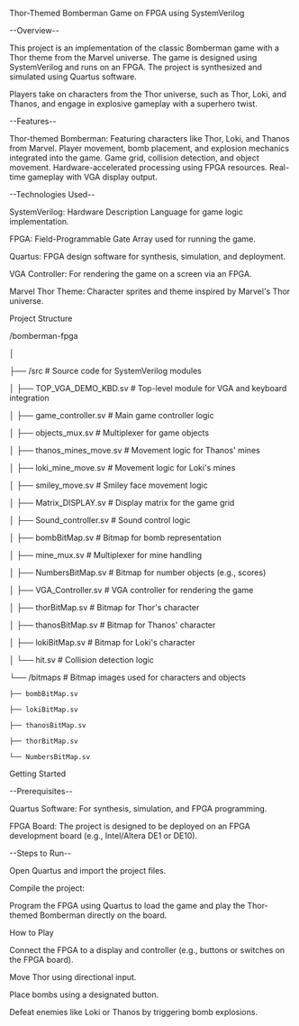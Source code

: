 Thor-Themed Bomberman Game on FPGA using SystemVerilog

--Overview--

This project is an implementation of the classic Bomberman game with a Thor theme from the Marvel universe. The game is designed using SystemVerilog and runs on an FPGA. The project is synthesized and simulated using Quartus software.

Players take on characters from the Thor universe, such as Thor, Loki, and Thanos, and engage in explosive gameplay with a superhero twist.

--Features--

Thor-themed Bomberman: Featuring characters like Thor, Loki, and Thanos from Marvel.
Player movement, bomb placement, and explosion mechanics integrated into the game.
Game grid, collision detection, and object movement.
Hardware-accelerated processing using FPGA resources.
Real-time gameplay with VGA display output.

--Technologies Used--

SystemVerilog: Hardware Description Language for game logic implementation.

FPGA: Field-Programmable Gate Array used for running the game.

Quartus: FPGA design software for synthesis, simulation, and deployment.

VGA Controller: For rendering the game on a screen via an FPGA.

Marvel Thor Theme: Character sprites and theme inspired by Marvel's Thor universe.


Project Structure

/bomberman-fpga

│

├── /src                         # Source code for SystemVerilog modules


│   ├── TOP_VGA_DEMO_KBD.sv      # Top-level module for VGA and keyboard integration

│   ├── game_controller.sv       # Main game controller logic

│   ├── objects_mux.sv           # Multiplexer for game objects

│   ├── thanos_mines_move.sv     # Movement logic for Thanos' mines

│   ├── loki_mine_move.sv        # Movement logic for Loki's mines

│   ├── smiley_move.sv           # Smiley face movement logic

│   ├── Matrix_DISPLAY.sv        # Display matrix for the game grid

│   ├── Sound_controller.sv      # Sound control logic

│   ├── bombBitMap.sv            # Bitmap for bomb representation

│   ├── mine_mux.sv              # Multiplexer for mine handling

│   ├── NumbersBitMap.sv         # Bitmap for number objects (e.g., scores)

│   ├── VGA_Controller.sv        # VGA controller for rendering the game

│   ├── thorBitMap.sv            # Bitmap for Thor's character

│   ├── thanosBitMap.sv          # Bitmap for Thanos' character

│   ├── lokiBitMap.sv            # Bitmap for Loki's character

│   └── hit.sv                   # Collision detection logic

└── /bitmaps                     # Bitmap images used for characters and objects

    ├── bombBitMap.sv
    
    ├── lokiBitMap.sv
    
    ├── thanosBitMap.sv

    ├── thorBitMap.sv
    
    └── NumbersBitMap.sv

Getting Started

--Prerequisites--

Quartus Software: For synthesis, simulation, and FPGA programming.

FPGA Board: The project is designed to be deployed on an FPGA development board (e.g., Intel/Altera DE1 or DE10).


--Steps to Run--


Open Quartus and import the project files.

Compile the project:

Program the FPGA using Quartus to load the game and play the Thor-themed Bomberman directly on the board.

How to Play

Connect the FPGA to a display and controller (e.g., buttons or switches on the FPGA board).

Move Thor using directional input.

Place bombs using a designated button.

Defeat enemies like Loki or Thanos by triggering bomb explosions.
